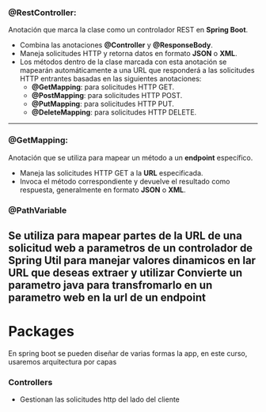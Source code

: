 ### @RestController:
Anotación que marca la clase como un controlador REST en **Spring Boot**.

- Combina las anotaciones **@Controller** y **@ResponseBody**.
- Maneja solicitudes HTTP y retorna datos en formato **JSON** o **XML**.
- Los métodos dentro de la clase marcada con esta anotación se mapearán automáticamente a una
  URL que responderá a las solicitudes HTTP entrantes basadas en las siguientes anotaciones:
    - **@GetMapping**: para solicitudes HTTP GET.
    - **@PostMapping**: para solicitudes HTTP POST.
    - **@PutMapping**: para solicitudes HTTP PUT.
    - **@DeleteMapping**: para solicitudes HTTP DELETE.

---

### @GetMapping:
Anotación que se utiliza para mapear un método a un **endpoint** específico.

- Maneja las solicitudes HTTP GET a la **URL** especificada.
- Invoca el método correspondiente y devuelve el resultado como respuesta, generalmente en formato **JSON** o **XML**.

### @PathVariable
Se utiliza para mapear partes de la URL de una solicitud web a parametros de un controlador de Spring
Util para manejar valores dinamicos en lar URL que deseas extraer y utilizar
Convierte un parametro java para transfromarlo en un parametro web en la url de un endpoint
---

# Packages
En spring boot se pueden diseñar de varias formas la app, en este curso, usaremos arquitectura por capas
### Controllers
- Gestionan las solicitudes http del lado del cliente
